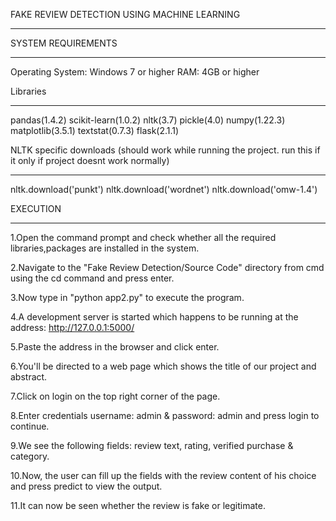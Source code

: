 FAKE REVIEW DETECTION USING MACHINE LEARNING
********************************************

SYSTEM REQUIREMENTS
*******************
Operating System: Windows 7 or higher
RAM: 4GB or higher

Libraries
*********
pandas(1.4.2)
scikit-learn(1.0.2)
nltk(3.7)
pickle(4.0)
numpy(1.22.3)
matplotlib(3.5.1)
textstat(0.7.3)
flask(2.1.1)

NLTK specific downloads (should work while running the project. run this if it only if project doesnt work normally)
***********************
nltk.download('punkt')
nltk.download('wordnet')
nltk.download('omw-1.4')

EXECUTION
*********
1.Open the command prompt and check whether all the required libraries,packages are installed in the system.

2.Navigate to the "Fake Review Detection/Source Code" directory from cmd using the cd command and press enter.

3.Now type in "python app2.py" to execute the program.

4.A development server is started which happens to be running at the address: http://127.0.0.1:5000/

5.Paste the address in the browser and click enter.

6.You'll be directed to a web page which shows the title of our project and abstract.

7.Click on login on the top right corner of the page.

8.Enter credentials username: admin & password: admin and press login to continue.

9.We see the following fields: review text, rating, verified purchase & category.

10.Now, the user can fill up the fields with the review content of his choice and press predict to view the output.

11.It can now be seen whether the review is fake or legitimate.
